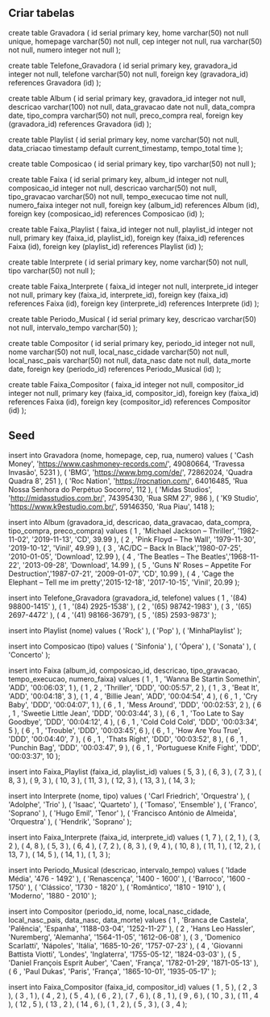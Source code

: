 ## Criar tabelas

create table Gravadora (
    id serial primary key,
    home varchar(50) not null unique,
    homepage varchar(50) not null,
    cep integer not null,
    rua varchar(50) not null,
    numero integer not null
);

create table Telefone_Gravadora (
    id serial primary key,
    gravadora_id integer not null,
    telefone varchar(50) not null,
    foreign key (gravadora_id) references Gravadora (id)
);

create table Album (
    id serial primary key,
    gravadora_id integer not null,
    descricao varchar(100) not null,
    data_gravacao date not null,
    data_compra date,
    tipo_compra varchar(50) not null,
    preco_compra real,
    foreign key (gravadora_id) references Gravadora (id)
  );

create table Playlist (
    id serial primary key,
    nome varchar(50) not null,
    data_criacao timestamp default current_timestamp,
    tempo_total time
  );

create table Composicao (
    id serial primary key,
    tipo varchar(50) not null
  );

create table Faixa (
    id serial primary key,
    album_id integer not null,
    composicao_id integer not null,
    descricao varchar(50) not null,
    tipo_gravacao varchar(50) not null,
    tempo_execucao time not null,
    numero_faixa integer not null,
    foreign key (album_id) references Album (id),
    foreign key (composicao_id) references Composicao (id)
  );

create table Faixa_Playlist (
    faixa_id integer not null,
    playlist_id integer not null,
    primary key (faixa_id, playlist_id),
    foreign key (faixa_id) references Faixa (id),
    foreign key (playlist_id) references Playlist (id)
  );

create table Interprete (
    id serial primary key,
    nome varchar(50) not null,
    tipo varchar(50) not null
  );

create table Faixa_Interprete (
    faixa_id integer not null,
    interprete_id integer not null,
    primary key (faixa_id, interprete_id),
    foreign key (faixa_id) references Faixa (id),
    foreign key (interprete_id) references Interprete (id)
  );

create table Periodo_Musical (
    id serial primary key,
    descricao varchar(50) not null,
    intervalo_tempo varchar(50)
  );

create table Compositor (
    id serial primary key,
    periodo_id integer not null,
    nome varchar(50) not null,
    local_nasc_cidade varchar(50) not null,
    local_nasc_pais varchar(50) not null,
    data_nasc date not null,
    data_morte date,
    foreign key (periodo_id) references Periodo_Musical (id)
  );

create table Faixa_Compositor (
    faixa_id integer not null,
    compositor_id integer not null,
    primary key (faixa_id, compositor_id),
    foreign key (faixa_id) references Faixa (id),
    foreign key (compositor_id) references Compositor (id)
  );

## Seed

insert into Gravadora (nome, homepage, cep, rua, numero) values
    ( 'Cash Money', 'https://www.cashmoney-records.com/', 49080664, 'Travessa Invasão', 5231 ),
    ( 'BMG', 'https://www.bmg.com/de/', 72862024, 'Quadra Quadra 8', 251 ),
    ( 'Roc Nation', 'https://rocnation.com/', 64016485, 'Rua Nossa Senhora do Perpétuo Socorro', 112 ),
    ( 'Midas Studios', 'http://midasstudios.com.br/', 74395430, 'Rua SRM 27', 986 ),
    ( 'K9 Studio', 'https://www.k9estudio.com.br/', 59146350, 'Rua Piau', 1418 );
    
insert into Album (gravadora_id, descricao, data_gravacao, data_compra,	tipo_compra, preco_compra) values
    ( 1 , 'Michael Jackson – Thriller', '1982-11-02', '2019-11-13', 'CD', 39.99 ),
    ( 2 , 'Pink Floyd – The Wall', '1979-11-30', '2019-10-12', 'Vinil', 49.99 ),
    ( 3 , 'AC/DC – Back In Black','1980-07-25', '2010-01-05', 'Download', 12.99 ),
    ( 4 , 'The Beatles – The Beatles','1968-11-22', '2013-09-28', 'Download', 14.99 ),
    ( 5 , 'Guns N’ Roses – Appetite For Destruction','1987-07-21', '2009-01-07', 'CD', 10.99 ),
    ( 4 , 'Cage the Elephant – Tell me im pretty','2015-12-18', '2017-10-15', 'Vinil', 20.99 );

insert into Telefone_Gravadora (gravadora_id, telefone) values
    ( 1 , '(84) 98800-1415' ),
    ( 1 , '(84) 2925-1538' ),
    ( 2 , '(65) 98742-1983' ),
    ( 3 , '(65) 2697-4472' ),
    ( 4 , '(41) 98166-3679'),
    ( 5 , '(85) 2593-9873' );

insert into Playlist (nome) values
    ( 'Rock' ),
    ( 'Pop' ),
    ( 'MinhaPlaylist' );

insert into Composicao (tipo) values
    ( 'Sinfonia' ),
    ( 'Ópera' ),
    ( 'Sonata' ),
    ( 'Concerto' );

insert into Faixa (album_id, composicao_id, descricao, tipo_gravacao, tempo_execucao, numero_faixa) values
    ( 1 , 1 , 'Wanna Be Startin Somethin', 'ADD', '00:06:03', 1 ),
    ( 1 , 2 , 'Thriller', 'DDD', '00:05:57', 2 ),
    ( 1 , 3 , 'Beat It', 'ADD', '00:04:18', 3 ),
    ( 1 , 4 , 'Billie Jean', 'ADD', '00:04:54', 4 ),
    ( 6 , 1 , 'Cry Baby', 'DDD', '00:04:07', 1 ),
    ( 6 , 1 , 'Mess Around', 'DDD', '00:02:53', 2 ),
    ( 6 , 1 , 'Sweetie Little Jean', 'DDD', '00:03:44', 3 ),
    ( 6 , 1 , 'Too Late to Say Goodbye', 'DDD', '00:04:12', 4 ),
    ( 6 , 1 , 'Cold Cold Cold', 'DDD', '00:03:34', 5 ),
    ( 6 , 1 , 'Trouble', 'DDD', '00:03:45', 6 ),
    ( 6 , 1 , 'How Are You True', 'DDD', '00:04:40', 7 ),
    ( 6 , 1 , 'Thats Right', 'DDD', '00:03:52', 8 ),
    ( 6 , 1 , 'Punchin Bag', 'DDD', '00:03:47', 9 ),
    ( 6 , 1 , 'Portuguese Knife Fight', 'DDD', '00:03:37', 10 );

insert into Faixa_Playlist (faixa_id, playlist_id) values
    ( 5, 3 ),
    ( 6, 3 ),
    ( 7, 3 ),
    ( 8, 3 ),
    ( 9, 3 ),
    ( 10, 3 ),
    ( 11, 3 ),
    ( 12, 3 ),
    ( 13, 3 ),
    ( 14, 3 );

insert into Interprete (nome, tipo) values
    ( 'Carl Friedrich', 'Orquestra' ),
    ( 'Adolphe', 'Trio' ),
    ( 'Isaac', 'Quarteto' ),
    ( 'Tomaso', 'Ensemble' ),
    ( 'Franco', 'Soprano' ),
    ( 'Hugo Emil', 'Tenor' ),
    ( 'Francisco António de Almeida', 'Orquestra' ),
    ( 'Hendrik', 'Soprano' );

insert into Faixa_Interprete (faixa_id, interprete_id) values
    ( 1, 7 ),
    ( 2, 1 ),
    ( 3, 2 ),
    ( 4, 8 ),
    ( 5, 3 ),
    ( 6, 4 ),
    ( 7, 2 ),
    ( 8, 3 ),
    ( 9, 4 ),
    ( 10, 8 ),
    ( 11, 1 ),
    ( 12, 2 ),
    ( 13, 7 ),
    ( 14, 5 ),
    ( 14, 1 ),
    ( 1, 3 );

insert into Periodo_Musical (descricao, intervalo_tempo) values
    ( 'Idade Média', '476 - 1492' ),
    ( 'Renascença', '1400 - 1600' ),
    ( 'Barroco', '1600 - 1750' ),
    ( 'Clássico', '1730 - 1820' ),
    ( 'Romântico', '1810 - 1910' ),
    ( 'Moderno', '1880 - 2010' );

insert into Compositor (periodo_id, nome, local_nasc_cidade, local_nasc_pais, data_nasc, data_morte) values
    ( 1 , 'Branca de Castela', 'Palência', 'Espanha', '1188-03-04', '1252-11-27' ),
    ( 2 , 'Hans Leo Hassler', 'Nuremberg', 'Alemanha', '1564-11-05', '1612-06-08' ),
    ( 3 , 'Domenico Scarlatti', 'Nápoles', 'Itália', '1685-10-26', '1757-07-23' ),
    ( 4 , 'Giovanni Battista Viotti', 'Londes', 'Inglaterra', '1755-05-12', '1824-03-03' ),
    ( 5 , 'Daniel François Esprit Auber', 'Caen', 'França', '1782-01-29', '1871-05-13' ),
    ( 6 , 'Paul Dukas', 'Paris', 'França', '1865-10-01', '1935-05-17' );

insert into Faixa_Compositor (faixa_id, compositor_id) values
    ( 1 , 5 ),
    ( 2 , 3 ),
    ( 3 , 1 ),
    ( 4 , 2 ),
    ( 5 , 4 ),
    ( 6 , 2 ),
    ( 7 , 6 ),
    ( 8 , 1 ),
    ( 9 , 6 ),
    ( 10 , 3 ),
    ( 11 , 4 ),
    ( 12 , 5 ),
    ( 13 , 2 ),
    ( 14 , 6 ),
    ( 1 , 2 ),
    ( 5 , 3 ),
    ( 3 , 4 );


